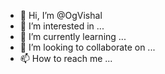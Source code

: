 - 👋 Hi, I’m @OgVishal
- 👀 I’m interested in ...
- 🌱 I’m currently learning ...
- 💞️ I’m looking to collaborate on ...
- 📫 How to reach me ...

<!---
OgVishal/OgVishal is a ✨ special ✨ repository because its `README.md` (this file) appears on your GitHub profile.
You can click the Preview link to take a look at your changes.
--->
